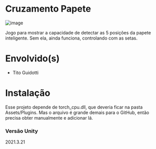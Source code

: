 # Cruzamento Papete

![image](https://github.com/LabGamesVR/CruzamentoPapete/assets/28358812/25a76614-c209-4ed5-8e7e-8eaf62f3c45f)

Jogo para mostrar a capacidade de detectar as 5 posições da papete inteligente. Sem ela, ainda funciona, controlando com as setas.

# Envolvido(s)
 - Tito Guidotti


# Instalação

Esse projeto depende de torch_cpu.dll, que deveria ficar na pasta Assets/Plugins. Mas o arquivo é grande demais para o GitHub, então precisa obter manualmente e adicionar lá.

### Versão Unity

2021.3.21
